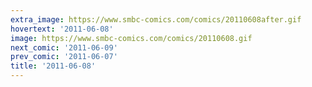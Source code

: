 ```yaml
---
extra_image: https://www.smbc-comics.com/comics/20110608after.gif
hovertext: '2011-06-08'
image: https://www.smbc-comics.com/comics/20110608.gif
next_comic: '2011-06-09'
prev_comic: '2011-06-07'
title: '2011-06-08'
---
```


